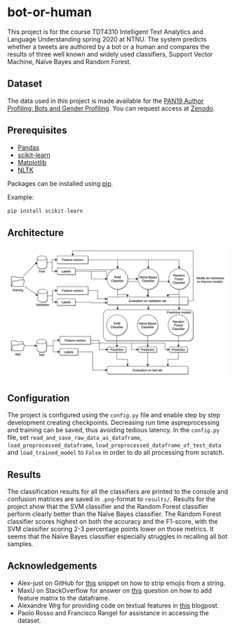 # bot-or-human

This project is for the course TDT4310 Intelligent Text Analytics and Language Understanding spring 2020 at NTNU. The system predicts whether a tweets are authored by a bot or a human and compares the results of three well known and widely used classifiers, Support Vector Machine, Naïve Bayes and Random Forest.

## Dataset

The data used in this project is made available for the [PAN19 Author Profiling: Bots and Gender Profiling](https://pan.webis.de/clef19/pan19-web/author-profiling.html). You can request access at [Zenodo](https://zenodo.org/record/3692340).

## Prerequisites

- [Pandas](https://pandas.pydata.org/)
- [scikit-learn](https://scikit-learn.org/)
- [Matplotlib](https://matplotlib.org/)
- [NLTK](https://www.nltk.org/)

Packages can be installed using [pip](https://pypi.org/project/pip/).

Example:

```python
pip install scikit-learn
```

## Architecture
![Overall system architecture](/Architecture.png)

## Configuration

The project is configured using the `config.py` file and enable step by step development creating checkpoints. Decreasing run time aspreprocessing and training can be saved, thus avoiding tedious latency. In the `config.py` file, set `read_and_save_raw_data_as_dataframe`, `load_preprocessed_dataframe`, `load_preprocessed_dataframe_of_test_data` and `load_trained_model` to `False` in order to do all processing from scratch.

## Results

The classification results for all the classifiers are printed to the console and confusion matrices are saved in `.png`-format to `results/`. Results for the project show that the SVM classifier and the Random Forest classifier perform clearly better than the Naïve Bayes classifier.  The Random Forest classifier scores highest on both the accuracy and the F1-score, with the SVM classifier scoring 2-3 percentage points lower on those metrics.  It seems that the Naïve Bayes classifier especially struggles in recalling all bot samples. 

## Acknowledgements
* Alex-just on GitHub for [this](https://gist.github.com/Alex-Just/e86110836f3f93fe7932290526529cd1) snippet on how to strip emojis from a string. 
* MaxU on StackOverflow for answer on [this](https://stackoverflow.com/questions/43577590/adding-sparse-matrix-from-countvectorizer-into-dataframe-with-complimentary-info) question on how to add feature matrix to the dataframe.
* Alexandre Wrg for providing code on textual features in [this](https://towardsdatascience.com/how-i-improved-my-text-classification-model-with-feature-engineering-98fbe6c13ef3) blogpost. 
* Paolo Rosso and Francisco Rangel for assistance in accessing the dataset. 
